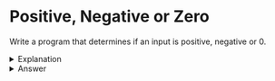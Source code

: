 # Positive, Negative or Zero
Write a program that determines if an input is positive, negative or 0.

<details>
<summary>Explanation</summary>
<br>
</details>


<details>
<summary>Answer</summary>
<br>

``` c
#include<stdio.h>
int main(){
	int input;
	if(input > 0){
		printf("Positive");
	} else if(input<0){
		printf("Negative");
	} else if(input==0){
		printf("Zero");
	}
	return 0;
}
```

</details>

